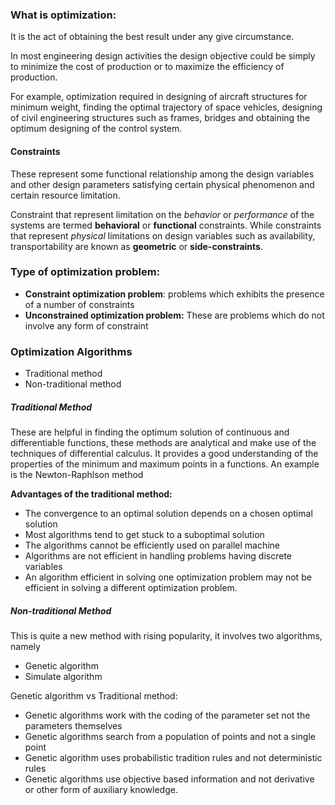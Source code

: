 ### What is optimization:
It is the act of obtaining the best result under any give circumstance.

In most engineering design activities the design objective could be simply to minimize the cost of production or to maximize the efficiency of production. 

For example, optimization required in designing of aircraft structures for minimum weight, finding the optimal trajectory of space vehicles, designing of civil engineering structures such as frames, bridges and obtaining the optimum designing of the control system.

#### Constraints
These represent some functional relationship among the design variables and other design parameters satisfying certain physical phenomenon and certain resource limitation.

Constraint that represent limitation on the *behavior* or *performance* of the systems are termed **behavioral** or **functional** constraints. While constraints that represent *physical* limitations on design variables such as availability, transportability are known as **geometric** or **side-constraints**. 
### Type of optimization problem:
- **Constraint optimization problem**: problems which exhibits the presence of a number of constraints 
- **Unconstrained optimization problem:** These are problems which do not involve any form of constraint

### Optimization Algorithms
- Traditional method
- Non-traditional method

##### Traditional Method
These are helpful in finding the optimum solution of continuous and differentiable functions, these methods are analytical and make use of the techniques of differential calculus. It provides a good understanding of the properties of the minimum and maximum points in a functions. An example is the Newton-Raphlson method
	
**Advantages of the traditional method:**
- The convergence to an optimal solution depends on a chosen optimal solution
- Most algorithms tend to get stuck to a suboptimal solution
- The algorithms cannot be efficiently used on parallel machine
- Algorithms are not efficient in handling problems having discrete variables
- An algorithm efficient in solving one optimization problem may not be efficient in solving a different optimization problem. 

##### Non-traditional Method
This is quite a new method with rising popularity, it involves two algorithms, namely 
- Genetic algorithm
- Simulate algorithm

Genetic algorithm vs Traditional method:
- Genetic algorithms work with the coding of the parameter set not the parameters themselves
- Genetic algorithms search from a population of points and not a single point
- Genetic algorithm uses probabilistic tradition rules and not deterministic rules
- Genetic algorithms use objective based information and not derivative or other form of auxiliary knowledge. 

